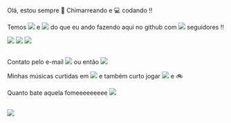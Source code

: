 Olá, estou sempre 🧉 Chimarreando e 💻 codando !!

Temos <img src="https://img.shields.io/github/stars/jalberto2004/ADVPL.svg"> e <img src="https://img.shields.io/github/watchers/jalberto2004/ADVPL.svg"> do que eu ando fazendo aqui no github com <img src="https://img.shields.io/github/followers/jalberto2004.svg?style=social&label=Follow&maxAge=2592000"> seguidores !!
</br>

<div>
<img src="https://github-readme-stats.vercel.app/api?username=jalberto2004&theme=blue-green">
<img src="https://github-readme-stats.vercel.app/api/top-langs/?username=jalberto2004&theme=blue-green">
<img src="https://starchart.cc/jalberto2004/ADVPL.svg">
</div>



##

Contato pelo e-mail
    <a href="mailto:jalberto2004@gmail.com"><img src="https://img.shields.io/badge/Gmail-D14836?style=for-the-badge&logo=gmail&logoColor=white"></a>
ou então 
    <a href="https://www.linkedin.com/in/jalberto2004/"><img src="https://img.shields.io/badge/LinkedIn-0077B5?style=for-the-badge&logo=linkedin&logoColor=white"></a>
  
  
Minhas músicas curtidas em 
    <a href="https://open.spotify.com/user/12168452732?si=094777615459492e"><img src="https://img.shields.io/badge/Spotify-1ED760?&style=for-the-badge&logo=spotify&logoColor=white"></a> e também curto jogar <img src="https://img.shields.io/badge/PlayStation-003791?style=for-the-badge&logo=playstation&logoColor=white"> e 🚲

Quanto bate aquela fomeeeeeeeee
<a href="https://www.ifood.com.br/"><img src="https://img.shields.io/badge/iFood-EA1D2C?style=for-the-badge&logo=ifood&logoColor=white"></a>

##

<img src="https://img.shields.io/badge/Made%20with-Markdown-1f425f.svg">
      
